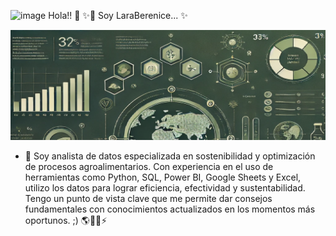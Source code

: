 ![image](https://github.com/user-attachments/assets/70bb8b8e-b3ce-48a3-ae6f-5c4cb1db8434)  Hola!! 👋 ✨🔭 Soy LaraBerenice... ✨

![Nueva Imagen](https://github.com/LaraBerenice/Repo_Imagenes/blob/main/xx.png)

- 🌱 Soy analista de datos especializada en sostenibilidad y optimización de procesos agroalimentarios. Con experiencia en el uso de herramientas como Python, SQL, Power BI, Google Sheets y Excel, utilizo los datos para lograr eficiencia, efectividad y sustentabilidad. Tengo un punto de vista clave que me permite dar consejos fundamentales con conocimientos actualizados en los momentos más oportunos. ;) 🌎🍃😄⚡


